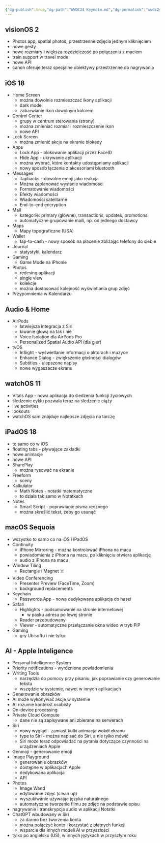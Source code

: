 ```yaml
---
{"dg-publish":true,"dg-path":"WWDC24 Keynote.md","dg-permalink":"wwdc24-keynote","permalink":"/wwdc24-keynote/","tags":["Apple"]}
---
```



## visionOS 2

- Photos app, spatial photos, przestrzenne zdjęcia jednym kliknięciem
- nowe gesty
- nowe rozmiary i większa rozdzielczość po połączeniu z maciem
- train support w travel mode
- nowe API
- canon oferuje teraz specjalne obiektywy przestrzenne do nagrywania

## iOS 18

- Home Screen
	- można dowolnie rozmieszczać ikony aplikacji
	- dark mode
	- zabarwianie ikon dowolnym kolorem
- Control Center
	- grupy w centrum sterowania (strony)
	- można zmieniać rozmiar i rozmieszczenie ikon
	- nowe API
- Lock Screen
	- można zmienić akcje na ekranie blokady
- Apps
	- Lock App - blokowanie aplikacji przez FaceID
	- Hide App - ukrywanie aplikacji
	- można wybrać, które kontakty udostępniamy aplikacji
	- nowy sposób łączenia z akcesoriami bluetooth
- Messages
	- Tapbacks - dowolne emoji jako reakcja
	- Można zaplanować wysłanie wiadomości
	- Formatowanie wiadomości
	- Efekty wiadomości
	- Wiadomości satelitarne
	- End-to-end encryption
- Mail
	- kategorie: primary (główne), transactions, updates, promotions
	- automatyczne grupowanie maili, np. od jednego dostawcy
- Maps
	- Mapy topograficzne (USA)
- Wallet
	- tap-to-cash - nowy sposób na płacenie zbliżając telefony do siebie
- Journal
	- statystyki, kalendarz
- Gaming
	- Game Mode na iPhonie
- Photos
	- redesing aplikacji
	- single view
	- kolekcje
	- można dostosować kolejność wyświetlania grup zdjęć
- Przypomnienia w Kalendarzu

## Audio & Home

- AirPods
	- łatwiejsza integracja z Siri
	- kiwanie głową na tak i nie
	- Voice Isolation dla AirPods Pro
	- Personalized Spatial Audio API (dla gier)
- tvOS
	- InSight - wyświetlanie informacji o aktorach i muzyce
	- Enhance Dialog - zwiększenie głośności dialogów
	- Subtitles - ulepszone napisy
	- nowe wygaszacze ekranu

## watchOS 11

- Vitals App - nowa aplikacja do śledzenia funkcji życiowych
- śledzenie cyklu pozwala teraz na śledzenie ciąży
- live activities
- lookouts
- watchOS sam znajduje najlepsze zdjęcia na tarczę

## iPadOS 18

- to samo co w iOS
- floating tabs - pływające zakładki
- nowe animacje
- nowe API
- SharePlay
	- można rysować na ekranie
- Freeform
	- sceny
- Kalkulator
	- Math Notes - notatki matematyczne
	- to działa tak samo w Notatkach
- Notes
	- Smart Script - poprawianie pisma ręcznego
	- można skreślić tekst, żeby go usunąć

## macOS Sequoia

- wszystko to samo co na iOS i iPadOS
- Continuity
	- iPhone Mirroring - można kontrolować iPhona na macu
	- powiadomienia z iPhona na macu, po kliknięciu otwiera aplikację
	- audio z iPhona na macu
- Window Tiling
	- Rectangle i Magnet ☠️
- Video Conferencing
	- Presenter Preview (FaceTime, Zoom)
	- background replacements
- Keychain
	- Passwords App - nowa dedykowana aplikacja do haseł
- Safari
	- Highlights - podsumowanie na stronie internetowej
		- w pasku adresu po lewej stronie
	- Reader przebudowany
	- Viewer - automatyczne przełączanie okna wideo w tryb PiP
- Gaming
	- gry Ubisoftu i nie tylko

## AI - Apple Inteligence

- Personal Intelligence System
- Priority notifications - wyróżnione powiadomienia
- Writing Tools
	- narzędzia do pomocy przy pisaniu, jak poprawianie czy generowanie tekstu
	- wszędzie w systemie, nawet w innych aplikacjach
- Generowanie obrazków
- AI może wykonywać akcje w systemie
- AI rozumie kontekst osobisty
- On-device processing
- Private Cloud Compute
	- dane nie są zapisywane ani zbierane na serwerach
- Siri
	- nowy wygląd - zamiast kulki animacja wokół ekranu
	- type to Siri - można napisać do Siri, a nie tylko mówić
	- Siri może teraz odpowiadać na pytania dotyczące czynności na urządzeniach Apple
- Genmoji - generowanie emoji
- Image Playground
	- generowanie obrazków
	- dostępne w aplikacjach Apple
	- dedykowana aplikacja
	- API
- Photos
	- Image Wand
	- edytowanie zdjęć (clean up)
	- wyszukiwanie używając języka naturalnego
	- automatyczne tworzenie filmu ze zdjęć na podstawie opisu
- nagrywanie i transkrypcja audio w aplikacji Notatki
- ChatGPT wbudowany w Siri
	- za darmo bez tworzenia konta
	- można połączyć konto i korzystać z płatnych funkcji
	- wsparcie dla innych modeli AI w przyszłości
- tylko po angielsku (US), w innych językach w przyszłym roku
